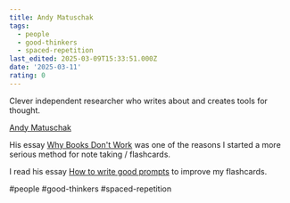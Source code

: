 ```yaml
---
title: Andy Matuschak
tags:
  - people
  - good-thinkers
  - spaced-repetition
last_edited: 2025-03-09T15:33:51.000Z
date: '2025-03-11'
rating: 0
---
```


Clever independent researcher who writes about and creates tools for thought.

[Andy Matuschak](https://andymatuschak.org/)

His essay [Why Books Don't Work](https://andymatuschak.org/books/) was one of the reasons I started a more serious method for note taking / flashcards.

I read his essay [How to write good prompts](https://andymatuschak.org/prompts/) to improve my flashcards.

#people #good-thinkers #spaced-repetition


